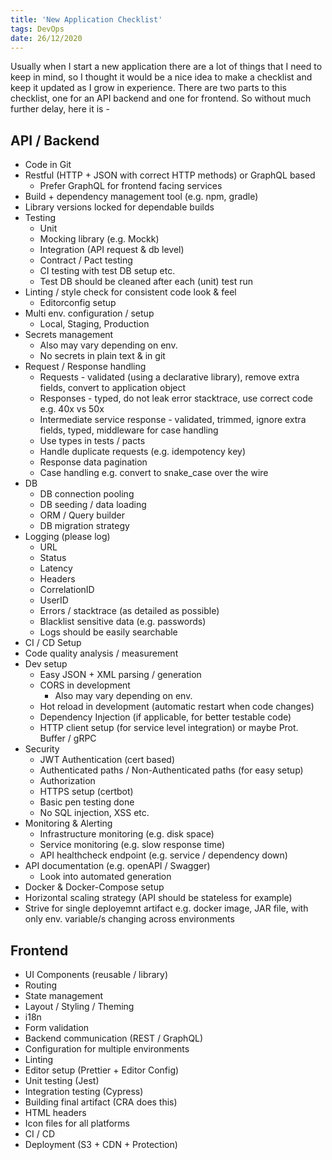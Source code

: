```yaml
---
title: 'New Application Checklist'
tags: DevOps
date: 26/12/2020
---
```


Usually when I start a new application there are a lot of things that I need to keep in mind, so I thought it would be a nice idea to make a checklist and keep it updated as I grow in experience. There are two parts to this checklist, one for an API backend and one for frontend. So without much further delay, here it is -

## API / Backend

- Code in Git
- Restful (HTTP + JSON with correct HTTP methods) or GraphQL based
  - Prefer GraphQL for frontend facing services
- Build + dependency management tool (e.g. npm, gradle)
- Library versions locked for dependable builds
- Testing
  - Unit
  - Mocking library (e.g. Mockk)
  - Integration (API request & db level)
  - Contract / Pact testing
  - CI testing with test DB setup etc.
  - Test DB should be cleaned after each (unit) test run
- Linting / style check for consistent code look & feel
  - Editorconfig setup
- Multi env. configuration / setup
  - Local, Staging, Production
- Secrets management
  - Also may vary depending on env.
  - No secrets in plain text & in git
- Request / Response handling
  - Requests - validated (using a declarative library), remove extra fields, convert to application object
  - Responses - typed, do not leak error stacktrace, use correct code e.g. 40x vs 50x
  - Intermediate service response - validated, trimmed, ignore extra fields, typed, middleware for case handling
  - Use types in tests / pacts
  - Handle duplicate requests (e.g. idempotency key)
  - Response data pagination
  - Case handling e.g. convert to snake_case over the wire
- DB
  - DB connection pooling
  - DB seeding / data loading
  - ORM / Query builder
  - DB migration strategy
- Logging (please log)
  - URL
  - Status
  - Latency
  - Headers
  - CorrelationID
  - UserID
  - Errors / stacktrace (as detailed as possible)
  - Blacklist sensitive data (e.g. passwords)
  - Logs should be easily searchable
- CI / CD Setup
- Code quality analysis / measurement
- Dev setup
  - Easy JSON + XML parsing / generation
  - CORS in development
    - Also may vary depending on env.
  - Hot reload in development (automatic restart when code changes)
  - Dependency Injection (if applicable, for better testable code)
  - HTTP client setup (for service level integration) or maybe Prot. Buffer / gRPC
- Security
  - JWT Authentication (cert based)
  - Authenticated paths / Non-Authenticated paths (for easy setup)
  - Authorization
  - HTTPS setup (certbot)
  - Basic pen testing done
  - No SQL injection, XSS etc.
- Monitoring & Alerting
  - Infrastructure monitoring (e.g. disk space)
  - Service monitoring (e.g. slow response time)
  - API healthcheck endpoint (e.g. service / dependency down)
- API documentation (e.g. openAPI / Swagger)
  - Look into automated generation
- Docker & Docker-Compose setup
- Horizontal scaling strategy (API should be stateless for example)
- Strive for single deployemnt artifact e.g. docker image, JAR file, with only env. variable/s changing across environments

## Frontend

- UI Components (reusable / library)
- Routing
- State management
- Layout / Styling / Theming
- i18n
- Form validation
- Backend communication (REST / GraphQL)
- Configuration for multiple environments
- Linting
- Editor setup (Prettier + Editor Config)
- Unit testing (Jest)
- Integration testing (Cypress)
- Building final artifact (CRA does this)
- HTML headers
- Icon files for all platforms
- CI / CD
- Deployment (S3 + CDN + Protection)
